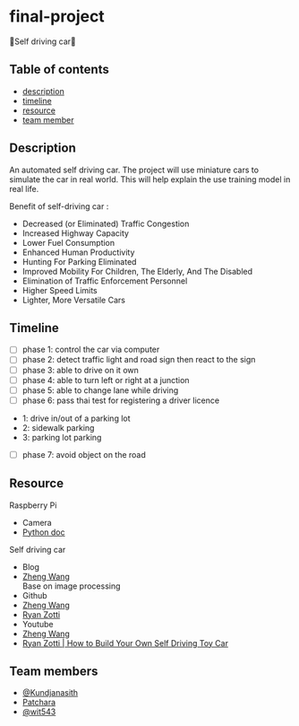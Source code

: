 # final-project

 :car:Self driving car:car:
## Table of contents

- [description](#description)
- [timeline](#timeline)
- [resource](#resource)
- [team member](#team-members)


## Description

  An automated self driving car. The project will use miniature cars to simulate the car in real world. This will help explain the use training model in real life. 
  
Benefit of self-driving car : 

- Decreased (or Eliminated) Traffic Congestion
- Increased Highway Capacity
- Lower Fuel Consumption
- Enhanced Human Productivity
- Hunting For Parking Eliminated
- Improved Mobility For Children, The Elderly, And The Disabled
- Elimination of Traffic Enforcement Personnel
- Higher Speed Limits
- Lighter, More Versatile Cars

  
## Timeline

 - [ ] phase 1: control the car via computer
 - [ ] phase 2: detect traffic light and road sign then react to the sign
 - [ ] phase 3: able to drive on it own 
 - [ ] phase 4: able to turn left or right at a junction
 - [ ] phase 5: able to change lane while driving
 - [ ] phase 6: pass thai test for registering a driver licence
  - 1: drive in/out of a parking lot
  - 2: sidewalk parking
  - 3: parking lot parking
 - [ ] phase 7: avoid object on the road
 
## Resource

Raspberry Pi
- Camera
 - [Python doc](https://www.raspberrypi.org/documentation/usage/camera/python/README.md)

Self driving car

- Blog
 - [Zheng Wang](https://zhengludwig.wordpress.com/projects/self-driving-rc-car/)<br>
   Base on image processing 
- Github
 - [Zheng Wang](https://github.com/hamuchiwa/AutoRCCar)
 - [Ryan Zotti](https://github.com/RyanZotti/Self-Driving-Car)
- Youtube
 - [Zheng Wang](https://www.youtube.com/watch?v=BBwEF6WBUQs)
 - [Ryan Zotti | How to Build Your Own Self Driving Toy Car](https://www.youtube.com/watch?v=QbbOxrR0zdA)
  
## Team members

- [@Kundjanasith](https://github.com/Kundjanasith)
- [Patchara]()
- [@wit543](https://github.com/wit543)
